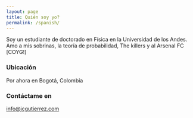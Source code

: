 ```yaml
---
layout: page
title: Quién soy yo?
permalink: /spanish/
---
```


Soy un estudiante de doctorado en Física en la Universidad de los Andes. Amo a mis sobrinas, la teoría de probabilidad, The killers y al Arsenal FC [COYG!]

### Ubicación

Por ahora en Bogotá, Colombia

### Contáctame en

[info@jcgutierrez.com](mailto:info@jcgutierrez.com)

